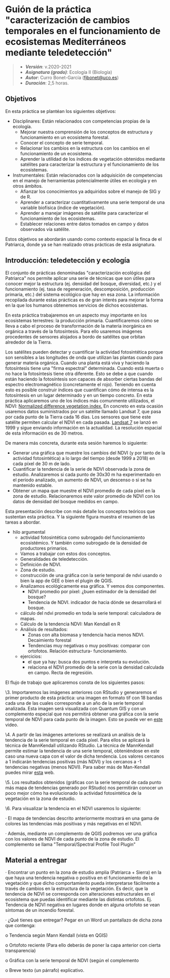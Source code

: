 # Guión de la práctica "caracterización de cambios temporales en el funcionamiento de ecosistemas Mediterráneos mediante teledetección"


> + **_Versión_**: v.2020-2021
> + **_Asignatura (grado)_**: Ecología II (Biología)
> + **_Autor_**: Curro Bonet-García (fjbonet@uco.es)
> + **_Duración_**: 2,5 horas.



## Objetivos 

 

En esta práctica se plantéan los siguientes objetivos:

+ Disciplinares: Están relacionados con competencias propias de la ecología.
  + Mejorar nuestra comprensión de los conceptos de estructura y funcionamiento en un ecosistema forestal.
  + Conocer el concepto de serie temporal.
  + Relacionar los cambios en la estructura con los cambios en el funcionamiento de un ecosistema.
  + Aprender la utilidad de los índices de vegetación obtenidos mediante satélites para caracterizar la estructura y el funcionamiento de los ecosistemas.
+ Instrumentales: Están relacionados con la adquisición de competencias en el manejo de herramientas potencialmente útiles en ecología y en otros ámbitos.
  + Afianzar los conocimientos ya adquiridos sobre el manejo de SIG y de R.
  + Aprender a caracterizar cuantitativamente una serie temporal de una variable biofísica (índice de vegetación).
  + Aprender a manejar imágenes de satélite para caracterizar el funcionamiento de los ecosistemas.
  + Establecer relaciones entre datos tomados en campo y datos observados vía satélite.

Estos objetivos se abordarán usando como contexto espacial la finca de el Patriarca, donde ya se han realizado otras prácticas de esta asignatura. 



## Introducción: teledetección y ecología

El conjunto de prácticas denominadas "caracterización ecológica del Patriarca" nos permite aplicar una serie de técnicas que son útiles para conocer mejor la estructura (ej. densidad del bosque, diversidad, etc.) y el funcionamiento (ej. tasa de regeneración, descomposición, producción primaria, etc.) del sistema ecológico que hay en esa zona. La información recopilada durante estas prácticas es de gran interés para mejorar la forma en la que los humanos obtenemos servicios de dichos ecosistemas. 

En esta práctica trabajaremos en un aspecto muy importante en los ecosistemas terrestres: la producción primaria. Cuantificaremos cómo se lleva a cabo el proceso de transformación de la materia inorgánica en orgánica a través de la fotosíntesis. Para ello usaremos imágenes procedentes de sensores alojados a bordo de satélites que orbitan alrededor de la Tierra. 

Los satélites pueden detectar y cuantificar la actividad fotosintética porque son sensibles a las longitudes de onda que utilizan las plantas cuando para generar materia orgánica. Cuando una planta está viva y haciendo la fotosíntesis tiene una "firma espectral" determinada. Cuando está muerta o no hace la fotosíntesis tiene otra diferente. Esto se debe a que cuando están haciendo la fotosíntesis son capaces de absorber ciertas bandas del espectro electromagnético (concretamente el rojo). Teniendo en cuenta esto es posible construir índices que cuantifican cómo de intensa es la fotosíntesis en un lugar determinado y en un tiempo concreto. En esta práctica aplicaremos uno de los índices más comunmente utilizados, el NDVI: [Normalized difference vegetation index.](https://en.wikipedia.org/wiki/Normalized_difference_vegetation_index) En concreto en esta ocasión usaremos datos suministrados por un satélite llamado Landsat 7, que pasa por cada punto de la Tierra cada 16 días. Los sensores que tiene este satélite permiten calcular el NDVI en cada pasada. [Landsat 7](https://landsat.gsfc.nasa.gov/landsat-7/ ) se lanzó en 1999 y sigue enviando información en la actualidad. La resolución espacial de esta información es de 30 metros. 

De manera más concreta, durante esta sesión haremos lo siguiente:

+ Generar una gráfica que muestre los cambios del NDVI (y por tanto de la actividad fotosintética) a lo largo del tiempo (desde 1999 a 2018) en cada píxel de 30 m de lado.
+ Cuantificar la tendencia de la serie de NDVI observada la zona de estudio. Analizaremos si cada punto de 30x30 m ha experimentado en el periodo analizado, un aumento de NDVI, un descenso o si se ha mantenido estable. 
+ Obtener un mapa que muestre el NDVI promedio de cada píxel en la zona de estudio. Relacionaremos este valor promedio de NDVI con los datos de densidad del bosque medidos en campo.



Esta presentación describe con más detalle los conceptos teóricos que sustentan esta práctica. Y la siguiente figura muestra el resumen de las tareas a abordar.











 

 

+ hilo argumental
  + actividad fotosintética como subrogado del funcionamiento ecosistémico. Y también como subrogado de la densidad de productores primarios.
  + Vamos a trabajar con estos dos conceptos.
  + Generalidades de teledetección.
  + Definición de NDVI.
  + Zona de estudio.
  + construcción de una gráfica con la serie temporal de ndvi usando o bien la app de GEE o bien el plugin de QGIS.
  + Analizamos ecológicamente esa gráfica. Y vemos dos componentes.
    + NDVI promedio por píxel: ¿buen estimador de la densidad del bosque?
    + Tendencia de NDVI. indicador de hacia dónde se desarrollará el bosque.
  + cálculo del ndvi promedio en toda la serie temporal: calculadora de mapas.
  + Cálculo de la tendencia NDVI: Man Kendall en R
  + Análisis de resultados:
    + Zonas con alta biomasa y tendencia hacia menos NDVI. Decaimiento forestal
    + Tendencias muy negativas o muy positivas: comparar con ortofotos. Relación estructura- funcionamiento.
  + ejercicios:
    + el que ya hay: busca dos puntos e interpreta su evolución.
    + relaciona el NDVI promedio de la serie con la densidad calculada en campo. Recta de regresióin.



 

 

El flujo de trabajo que aplicaremos consta de los siguientes pasos:



\3.   Importaremos las imágenes anteriores con RStudio y generaremos el primer producto de esta práctica: una imagen en formato tif con 18 bandas cada una de las cuales corresponde a un año de la serie temporal analizada. Esta imagen será visualizada con Quantum GIS y con un complemento especial que nos permitirá obtener una gráfica con la serie temporal de NDVI para cada punto de la imagen. Esto se puede ver en [este](https://www.youtube.com/watch?v=22dlKcNa_SI&feature=youtu.be) video.

\4.   A partir de las imágenes anteriores se realizará un análisis de la tendencia de la serie temporal en cada píxel. Para ellos se aplicará la técnica de MannKendall utilizando RStudio. La técnica de MannKendall permite estimar la tendencia de una serie temporal, obteniéndose en este caso una nueva capa con el valor de dicha tendencia. Los valores cercanos a 1 indicarán tendencias positivas (más NDVI) y los cercanos a -1 tendencias negativas (menos NDVI). Para saber más de Man-Kendall puedes mirar [esta](https://cran.r-project.org/web/packages/Kendall/Kendall.pdf) web.

\5.   Los resultados obtenidos (gráficas con la serie temporal de cada punto más mapa de tendencias generado por RStudio) nos permitirán conocer un poco mejor cómo ha evolucionado la actividad fotosintética de la vegetación en la zona de estudio. 

\6.   Para visualizar la tendencia en el NDVI usaremos lo siguiente:

·    El mapa de tendencias descrito anteriormente mostrará en una gama de colores las tendencias más positivas y más negativas en el NDVI.

·    Además, mediante un complemento de QGIS podremos ver una gráfica con los valores de NDVI de cada punto de la zona de estudio. El complemento se llama "Temporal/Spectral Profile Tool Plugin"

 

 

## Material a entregar

 

·    Encontrar un punto en la zona de estudio amplia (Patriarca + Sierra) en la que haya una tendencia negativa o positiva en el funcionamiento de la vegetación y que dicho comportamiento pueda interpretarse fácilmente a través de cambios en la estructura de la vegetación. Es decir, que la tendencia de NDVI se corresponda con alteraciones estructurales en el ecosistema que puedas identificar mediante las distintas ortofotos. Ej. Tendencia de NDVI negativa en lugares donde en alguna ortofoto se vean síntomas de un incendio forestal.

·    ¿Qué tienes que entregar? Pegar en un Word un pantallazo de dicha zona que contenga:

o  Tendencia según Mann Kendall (vista en QGIS)

o  Ortofoto reciente (Para ello deberás de poner la capa anterior con cierta transparencia)

o  Gráfica con la serie temporal de NDVI (según el complemento 

o  Breve texto (un párrafo) explicativo.

 

 